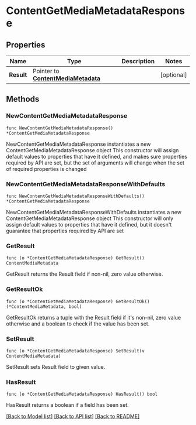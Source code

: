 # ContentGetMediaMetadataResponse

## Properties

Name | Type | Description | Notes
------------ | ------------- | ------------- | -------------
**Result** | Pointer to [**ContentMediaMetadata**](ContentMediaMetadata.md) |  | [optional] 

## Methods

### NewContentGetMediaMetadataResponse

`func NewContentGetMediaMetadataResponse() *ContentGetMediaMetadataResponse`

NewContentGetMediaMetadataResponse instantiates a new ContentGetMediaMetadataResponse object
This constructor will assign default values to properties that have it defined,
and makes sure properties required by API are set, but the set of arguments
will change when the set of required properties is changed

### NewContentGetMediaMetadataResponseWithDefaults

`func NewContentGetMediaMetadataResponseWithDefaults() *ContentGetMediaMetadataResponse`

NewContentGetMediaMetadataResponseWithDefaults instantiates a new ContentGetMediaMetadataResponse object
This constructor will only assign default values to properties that have it defined,
but it doesn't guarantee that properties required by API are set

### GetResult

`func (o *ContentGetMediaMetadataResponse) GetResult() ContentMediaMetadata`

GetResult returns the Result field if non-nil, zero value otherwise.

### GetResultOk

`func (o *ContentGetMediaMetadataResponse) GetResultOk() (*ContentMediaMetadata, bool)`

GetResultOk returns a tuple with the Result field if it's non-nil, zero value otherwise
and a boolean to check if the value has been set.

### SetResult

`func (o *ContentGetMediaMetadataResponse) SetResult(v ContentMediaMetadata)`

SetResult sets Result field to given value.

### HasResult

`func (o *ContentGetMediaMetadataResponse) HasResult() bool`

HasResult returns a boolean if a field has been set.


[[Back to Model list]](../README.md#documentation-for-models) [[Back to API list]](../README.md#documentation-for-api-endpoints) [[Back to README]](../README.md)


